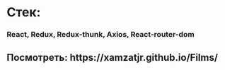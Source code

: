 <h1>Стек: </h1>
<h3>React, Redux, Redux-thunk, Axios, React-router-dom</h3>
<h2>Посмотреть: https://xamzatjr.github.io/Films/</h2>
